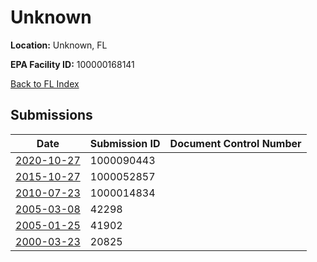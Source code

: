# Unknown

**Location:** Unknown, FL

**EPA Facility ID:** 100000168141

[Back to FL Index](../../index.md)

## Submissions

| Date | Submission ID | Document Control Number |
|------|--------------|-------------------------|
| [2020-10-27](submissions/1000090443.md) | 1000090443 |  |
| [2015-10-27](submissions/1000052857.md) | 1000052857 |  |
| [2010-07-23](submissions/1000014834.md) | 1000014834 |  |
| [2005-03-08](submissions/42298.md) | 42298 |  |
| [2005-01-25](submissions/41902.md) | 41902 |  |
| [2000-03-23](submissions/20825.md) | 20825 |  |
